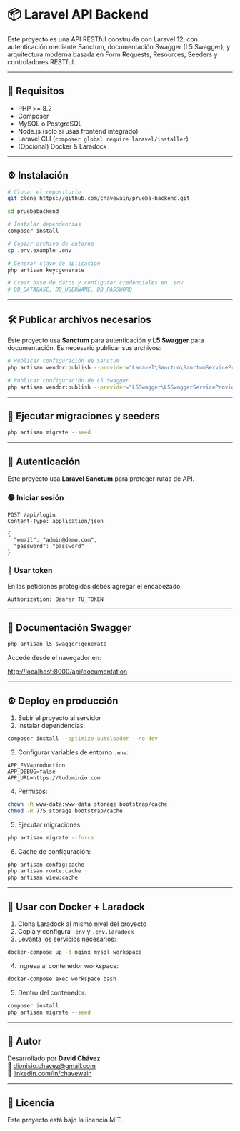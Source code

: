 # 📦 Laravel API Backend

Este proyecto es una API RESTful construida con Laravel 12, con autenticación mediante Sanctum, documentación Swagger (L5 Swagger), y arquitectura moderna basada en Form Requests, Resources, Seeders y controladores RESTful.

---

## 🚀 Requisitos

- PHP >= 8.2
- Composer
- MySQL o PostgreSQL
- Node.js (solo si usas frontend integrado)
- Laravel CLI (`composer global require laravel/installer`)
- (Opcional) Docker & Laradock

---

## ⚙️ Instalación

```bash
# Clonar el repositorio
git clone https://github.com/chavewain/prueba-backend.git

cd pruebabackend

# Instalar dependencias
composer install

# Copiar archivo de entorno
cp .env.example .env

# Generar clave de aplicación
php artisan key:generate

# Crear base de datos y configurar credenciales en .env
# DB_DATABASE, DB_USERNAME, DB_PASSWORD
```

---

## 🛠️ Publicar archivos necesarios

Este proyecto usa **Sanctum** para autenticación y **L5 Swagger** para documentación. Es necesario publicar sus archivos:

```bash
# Publicar configuración de Sanctum
php artisan vendor:publish --provider="Laravel\Sanctum\SanctumServiceProvider"

# Publicar configuración de L5 Swagger
php artisan vendor:publish --provider="L5Swagger\L5SwaggerServiceProvider"
```

---

## 🔄 Ejecutar migraciones y seeders

```bash
php artisan migrate --seed
```

---

## 🔑 Autenticación

Este proyecto usa **Laravel Sanctum** para proteger rutas de API.

### 🟢 Iniciar sesión

```http
POST /api/login
Content-Type: application/json

{
  "email": "admin@demo.com",
  "password": "password"
}
```

### 🔐 Usar token

En las peticiones protegidas debes agregar el encabezado:

```
Authorization: Bearer TU_TOKEN
```

---

## 📘 Documentación Swagger

```bash
php artisan l5-swagger:generate
```

Accede desde el navegador en:

[http://localhost:8000/api/documentation](http://localhost:8000/api/documentation)

---

## ⚙️ Deploy en producción

1. Subir el proyecto al servidor
2. Instalar dependencias:

```bash
composer install --optimize-autoloader --no-dev
```

3. Configurar variables de entorno `.env`:

```dotenv
APP_ENV=production
APP_DEBUG=false
APP_URL=https://tudominio.com
```

4. Permisos:

```bash
chown -R www-data:www-data storage bootstrap/cache
chmod -R 775 storage bootstrap/cache
```

5. Ejecutar migraciones:

```bash
php artisan migrate --force
```

6. Cache de configuración:

```bash
php artisan config:cache
php artisan route:cache
php artisan view:cache
```

---

## 🐳 Usar con Docker + Laradock

1. Clona Laradock al mismo nivel del proyecto
2. Copia y configura `.env` y `.env.laradock`
3. Levanta los servicios necesarios:

```bash
docker-compose up -d nginx mysql workspace
```

4. Ingresa al contenedor workspace:

```bash
docker-compose exec workspace bash
```

5. Dentro del contenedor:

```bash
composer install
php artisan migrate --seed
```

---

## 👤 Autor

Desarrollado por **David Chávez**  
📧 dionisio.chavez@gmail.com  
🔗 [linkedin.com/in/chavewain](https://linkedin.com/in/chavewain)

---

## 📄 Licencia

Este proyecto está bajo la licencia MIT.
